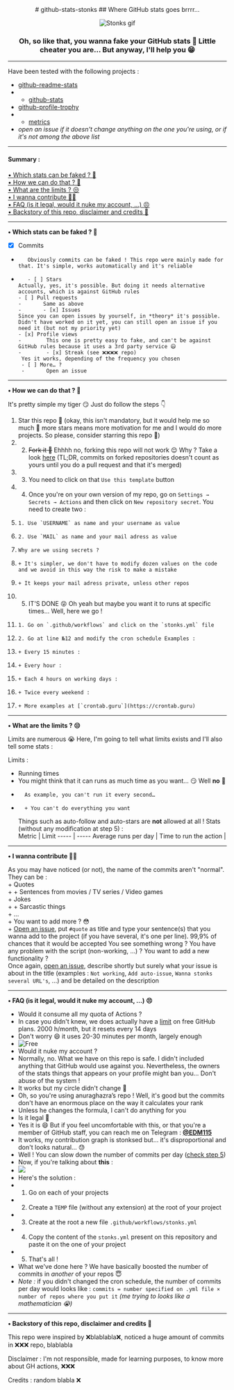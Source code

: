 <div align="center">
# github-stats-stonks  
## Where GitHub stats goes brrrr…  

![Stonks gif](https://i.giphy.com/media/YnkMcHgNIMW4Yfmjxr/giphy.webp)

### Oh, so like that, you wanna fake your GitHub stats 🧐 Little cheater you are… But anyway, I'll help you 😁  
</div>

---

Have been tested with the following projects :
+ [github-readme-stats](https://github.com/anuraghazra/github-readme-stats)
+ + [github-stats](https://github.com/jstrieb/github-stats)
+ [github-profile-trophy](https://github.com/ryo-ma/github-profile-trophy)
+ + [metrics](https://github.com/lowlighter/metrics)
+ *open an issue if it doesn't change anything on the one you're using, or if it's not among the above list*

---

#### Summary :
[• Which stats can be faked ? 🤔](#what)  
[• How we can do that ? 🤩](#how)  
[• What are the limits ? 😒](#limits)  
[• I wanna contribute 🙋‍♂️](#contributing)  
[• FAQ (is it legal, would it nuke my account, …) 😣](#faq)  
[• Backstory of this repo, disclaimer and credits 🤝](#end)  

---

<a name="what"></a>**• Which stats can be faked ? 🤔**  
- [x] Commits  
-        Obviously commits can be faked ! This repo were mainly made for that. It's simple, works automatically and it's reliable  
-        - [ ] Stars  
      Actually, yes, it's possible. But doing it needs alternative accounts, which is against GitHub rules  
      - [ ] Pull requests  
      -       Same as above  
      -       - [x] Issues  
      Since you can open issues by yourself, in *theory* it's possible. Didn't have worked on it yet, you can still open an issue if you need it (but not my priority yet)  
      - [x] Profile views  
      -        This one is pretty easy to fake, and can't be against GitHub rules because it uses a 3rd party service 😃  
      -        - [x] Streak (see ❌❌❌❌ repo)  
       Yes it works, depending of the frequency you chosen  
       - [ ] More… ?  
       -       Open an issue  
---

<a name="how"></a>**• How we can do that ? 🤩**  

It's pretty simple my tiger 😏 Just do follow the steps 👇  

1. Star this repo 🌟 (okay, this isn't mandatory, but it would help me so much 🥺 more stars means more motivation for me and I would do more projects. So please, consider starring this repo 🙏)  
2. 2. ~~Fork it 🍴~~ Ehhhh no, forking this repo will not work 😌 Why ? Take a look [here](https://docs.github.com/en/account-and-profile/setting-up-and-managing-your-github-profile/managing-contribution-graphs-on-your-profile/why-are-my-contributions-not-showing-up-on-my-profile#commit-was-made-in-a-fork) (TL;DR, commits on forked repositories doesn't count as yours until you do a pull request and that it's merged)
3. 3. You need to click on that `Use this template` button
4. 4. Once you're on your own version of my repo, go on `Settings → Secrets → Actions` and then click on `New repository secret`. You need to create two :
5.     1. Use `USERNAME` as name and your username as value
6.     2. Use `MAIL` as name and your mail adress as value  
7.     Why are we using secrets ?  
8.     + It's simpler, we don't have to modify dozen values on the code and we avoid in this way the risk to make a mistake
9.     + It keeps your mail adress private, unless other repos
10. 5. IT'S DONE 😝 Oh yeah but maybe you want it to runs at specific times… Well, here we go !
11.     1. Go on `.github/workflows` and click on the `stonks.yml` file
12.     2. Go at line №12 and modify the cron schedule Examples :  
13.     + Every 15 minutes :
14.     + Every hour :
15.     + Each 4 hours on working days :
16.     + Twice every weekend :
17.     + More examples at [`crontab.guru`](https://crontab.guru)
---

<a name="limits"></a>**• What are the limits ? 😒**  

Limits are numerous 😭 Here, I'm going to tell what limits exists and I'll also tell some stats :

Limits : 
+ Running times  
+    You might think that it can runs as much time as you want… 😏 Well **no** :smiling_face_with_tear:  
+       As example, you can't run it every second…
+       + You can't do everything you want  
   Things such as auto-follow and auto-stars are **not** allowed at all !
Stats (without any modification at step 5) :  
Metric | Limit
----- | -----
Average runs per day | 
Time to run the action | 

---

<a name="contributing"></a>**• I wanna contribute 🙋‍♂️**  

As you may have noticed (or not), the name of the commits aren't "normal". They can be :  
    + Quotes  
    +     + Sentences from movies / TV series / Video games  
    + Jokes  
    +     + Sarcastic things  
    + …  
    + You want to add more ? 😳  
    + [Open an issue](https://github.com/EDM115/github-stats-stonks/issues/new/choose), put `#quote` as title and type your sentence(s) that you wanna add to the project (if you have several, it's one per line). 99,9% of chances that it would be accepted
You see something wrong ? You have any problem with the script (non-working, …) ? You want to add a new functionality ?  
Once again, [open an issue](https://github.com/EDM115/github-stats-stonks/issues/new), describe shortly but surely what your issue is about in the title (examples : `Not working`, `Add auto-issue`, `Wanna stonks several URL's`, …) and be detailed on the description

---

<a name="faq"></a>**• FAQ (is it legal, would it nuke my account, …) 😣**  

+ Would it consume all my quota of Actions ?  
+ In case you didn't knew, we does actually have a [limit](https://github.com/settings/billing) on free GitHub plans. 2000 h/month, but it resets every 14 days  
+ Don't worry 😄 it uses 20-30 minutes per month, largely enough  
+ ![Free](https://telegra.ph/file/5b605e8d13cb67355702e.png)  
+ Would it nuke my account ?  
+ Normally, no. What we have on this repo is safe. I didn't included anything that GitHub would use against you. Nevertheless, the owners of the stats things that appears on your profile might ban you… Don't abuse of the system !  
+ It works but my circle didn't change 🥺
+ Oh, so you're using anuraghazra’s repo ! Well, it's good but the commits don't have an enormous place on the way it calculates your rank  
+ Unless he changes the formula, I can't do anything for you  
+ Is it legal 🧐  
+ Yes it is 😄 But if you feel uncomfortable with this, or that you're a member of GitHub staff, you can reach me on Telegram : [**@EDM115**](https://t.me/EDM115)
+ It works, my contribution graph is stonksed but… it's disproportional and don't looks natural… 😓  
+ Well ! You can slow down the number of commits per day ([check step 5](#how))  
+ Now, if you're talking about **this** :  
+ ![](❌❌❌❌)  
+ Here's the solution :  
+ 1. Go on each of your projects
+ 2. Create a `TEMP` file (without any extension) at the root of your project
+ 3. Create at the root a new file `.github/workflows/stonks.yml`
+ 4. Copy the content of the `stonks.yml` present on this repository and paste it on the one of your project
+ 5. That's all !
+ What we've done here ? We have basically boosted the number of commits in *another* of your repos 😇  
+ *Note :* if you didn't changed the cron schedule, the number of commits per day would looks like : `commits = number specified on .yml file × number of repos where you put it` *(me trying to looks like a mathematician 😭)*  

---

<a name="end"></a>**• Backstory of this repo, disclaimer and credits 🤝**  

This repo were inspired by ❌blablabla❌, noticed a huge amount of commits in ❌❌❌ repo, blablabla

Disclaimer : I'm not responsible, made for learning purposes, to know more about GH actions, ❌❌❌

Credits :
	random blabla ❌
